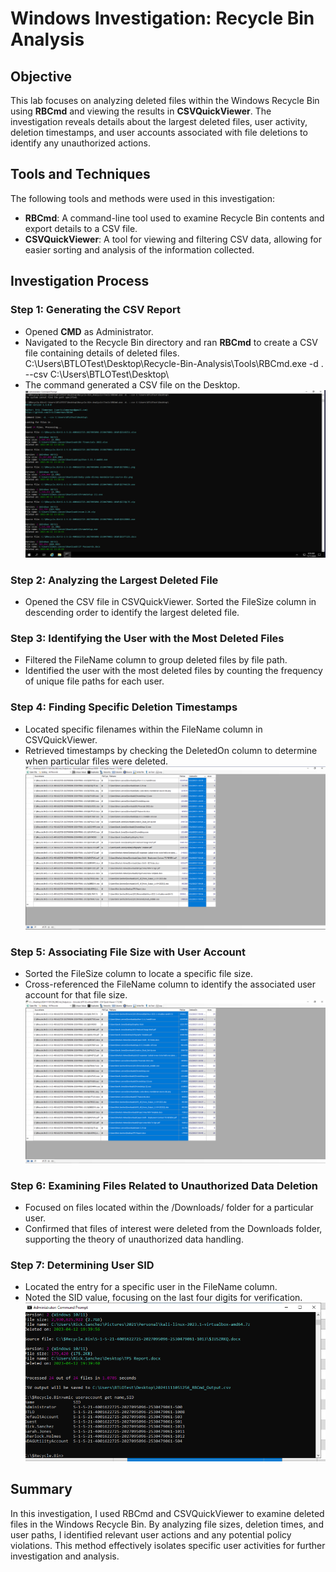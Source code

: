 # Windows Investigation: Recycle Bin Analysis

## Objective

This lab focuses on analyzing deleted files within the Windows Recycle Bin using **RBCmd** and viewing the results in **CSVQuickViewer**. The investigation reveals details about the largest deleted files, user activity, deletion timestamps, and user accounts associated with file deletions to identify any unauthorized actions.

## Tools and Techniques

The following tools and methods were used in this investigation:

- **RBCmd**: A command-line tool used to examine Recycle Bin contents and export details to a CSV file.
- **CSVQuickViewer**: A tool for viewing and filtering CSV data, allowing for easier sorting and analysis of the information collected.

## Investigation Process

### Step 1: Generating the CSV Report
- Opened **CMD** as Administrator.
-  Navigated to the Recycle Bin directory and ran **RBCmd** to create a CSV file containing details of deleted files.
   C:\Users\BTLOTest\Desktop\Recycle-Bin-Analysis\Tools\RBCmd.exe -d . --csv C:\Users\BTLOTest\Desktop\
- The command generated a CSV file on the Desktop.
![FTK Imager memory capture process](screenshots/ranRBCmd_generateCSV.png)

### Step 2: Analyzing the Largest Deleted File
- Opened the CSV file in CSVQuickViewer.
Sorted the FileSize column in descending order to identify the largest deleted file.

### Step 3: Identifying the User with the Most Deleted Files
- Filtered the FileName column to group deleted files by file path.
- Identified the user with the most deleted files by counting the frequency of unique file paths for each user.

### Step 4: Finding Specific Deletion Timestamps
- Located specific filenames within the FileName column in CSVQuickViewer.
- Retrieved timestamps by checking the DeletedOn column to determine when particular files were deleted.
![FTK Imager memory capture process](screenshots/deletedon.png)

### Step 5: Associating File Size with User Account
- Sorted the FileSize column to locate a specific file size.
- Cross-referenced the FileName column to identify the associated user account for that file size.
![FTK Imager memory capture process](screenshots/deletecountbasedonuser.png)

### Step 6: Examining Files Related to Unauthorized Data Deletion
- Focused on files located within the /Downloads/ folder for a particular user.
- Confirmed that files of interest were deleted from the Downloads folder, supporting the theory of unauthorized data handling.

### Step 7: Determining User SID
- Located the entry for a specific user in the FileName column.
- Noted the SID value, focusing on the last four digits for verification.
![FTK Imager memory capture process](screenshots/last4digit.png)

## Summary
In this investigation, I used RBCmd and CSVQuickViewer to examine deleted files in the Windows Recycle Bin. By analyzing file sizes, deletion times, and user paths, I identified relevant user actions and any potential policy violations. This method effectively isolates specific user activities for further investigation and analysis.
